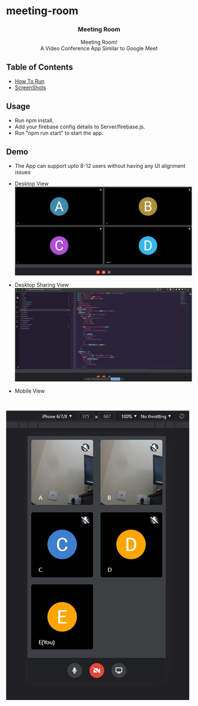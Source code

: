 # meeting-room
<p align="center"> 
  <h3 align="center">Meeting Room</h3>

  <p align="center">
    Meeting Room!
    <br />  
     A Video Conference App Similar to Google Meet
    <br />
  </p>
</p>

<!-- TABLE OF CONTENTS -->
## Table of Contents
 
* [How To Run](#usage) 
* [ScreenShots](#demo) 


<!-- Prerequisites -->
## Usage
* Run npm install.
* Add your firebase config details to Server/firebase.js. 
* Run "npm run start" to start the app. 
 
<!-- Demo -->
## Demo
* The App can support upto 8-12 users without having any UI alignment issues

* Desktop View
![](screenshots/Desktop%20View.jpg)

* Desktop Sharing View
![](screenshots/Screenshare.jpg)

* Mobile View
<br />

![](screenshots/Mobile%20View.jpg)

